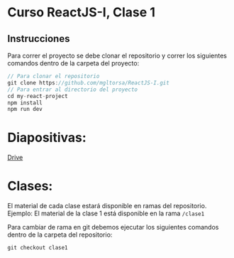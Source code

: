# Curso ReactJS-I, Clase 1
## Instrucciones
Para correr el proyecto se debe clonar el repositorio y correr los siguientes comandos dentro de la carpeta del proyecto:

```javascript
// Para clonar el repositorio
git clone https://github.com/mgltorsa/ReactJS-I.git
// Para entrar al directorio del proyecto
cd my-react-project 
npm install
npm run dev
```

# Diapositivas: 
[Drive](https://drive.google.com/drive/folders/1-GCGCCb0kJm-UPPzHa1ULcCIna7l7zxI?usp=drive_link)

# Clases:
El material de cada clase estará disponible en ramas del repositorio.
Ejemplo: El material de la clase 1 está disponible en la rama ```/clase1```

Para cambiar de rama en git debemos ejecutar los siguientes comandos dentro de la carpeta del repositorio:

```javascript
git checkout clase1

```
